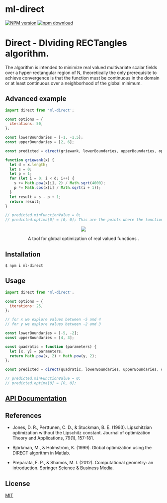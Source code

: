 # ml-direct

[![NPM version][npm-image]][npm-url]
[![npm download][download-image]][download-url]

# Direct - DIviding RECTangles algorithm.

The algorithm is intended to minimize real valued multivariate scalar fields over a hyper-rectangular region of N, theoretically the only prerequisite to achieve convergence is that the function must be continuous in the domain or at least continuous over a neighborhood of the global minimum.

## Advanced example

```js
import direct from 'ml-direct';

const options = {
  iterations: 50,
};

const lowerBoundaries = [-1, -1.5];
const upperBoundaries = [2, 6];

const predicted = direct(griewank, lowerBoundaries, upperBoundaries, options);

function griewank(x) {
  let d = x.length;
  let s = 0;
  let p = 1;
  for (let i = 0; i < d; i++) {
    s += Math.pow(x[i], 2) / Math.sqrt(4000);
    p *= Math.cos(x[i] / Math.sqrt(i + 1));
  }
  let result = s - p + 1;
  return result;
}

// predicted.minFunctionValue = 0;
// predicted.optima[0] = [0, 0]; This are the points where the function has minimum value
```

<p align="center">
  <img src="image/griewandContourplotDirect.png">
</p>

<p align="center">
  A tool for global optimization of real valued functions .
</p>

## Installation

`$ npm i ml-direct`

## Usage

```js
import direct from 'ml-direct';

const options = {
  iterations: 25,
};

// for x we explore values between -5 and 4
// for y we explore values between -2 and 3

const lowerBoundaries = [-5, -2];
const upperBoundaries = [4, 3];

const quadratic = function (parameters) {
  let [x, y] = parameters;
  return Math.pow(x, 2) + Math.pow(y, 2);
};

const predicted = direct(quadratic, lowerBoundaries, upperBoundaries, options);

// predicted.minFunctionValue = 0;
// predicted.optima[0] = [0, 0];
```

## [API Documentation](https://mljs.github.io/direct/)

## References

- Jones, D. R., Perttunen, C. D., & Stuckman, B. E. (1993). Lipschitzian optimization without the Lipschitz constant. Journal of optimization Theory and Applications, 79(1), 157-181.

- Björkman, M., & Holmström, K. (1999). Global optimization using the DIRECT algorithm in Matlab.

- Preparata, F. P., & Shamos, M. I. (2012). Computational geometry: an introduction. Springer Science & Business Media.

## License

[MIT](./LICENSE)

[npm-image]: https://img.shields.io/npm/v/direct.svg
[npm-url]: https://www.npmjs.com/package/direct
[ci-image]: https://github.com/mljs/direct/workflows/Node.js%20CI/badge.svg?branch=main
[ci-url]: https://github.com/mljs/direct/actions?query=workflow%3A%22Node.js+CI%22
[download-image]: https://img.shields.io/npm/dm/direct.svg
[download-url]: https://www.npmjs.com/package/direct
